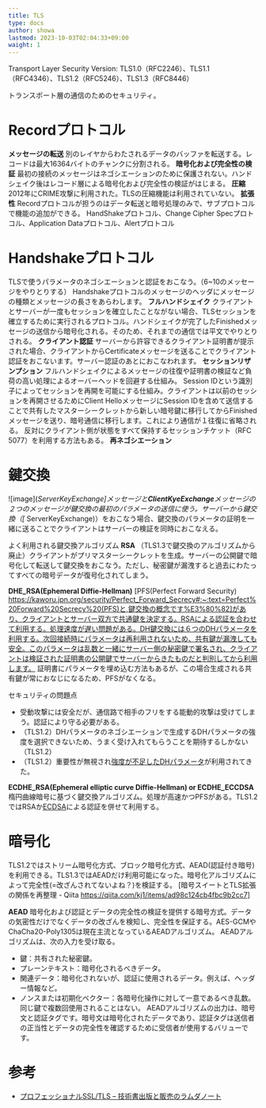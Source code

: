 ```yaml
---
title: TLS
type: docs
author: showa
lastmod: 2023-10-03T02:04:33+09:00
waight: 1
---
```


Transport Layer Security
Version: TLS1.0（RFC2246）、TLS1.1（RFC4346）、TLS1.2（RFC5246）、TLS1.3（RFC8446）

トランスポート層の通信のためのセキュリティ。

# Recordプロトコル

**メッセージの転送**
別のレイヤからわたされるデータのバッファを転送する。レコードは最大16364バイトのチャンクに分割される。
**暗号化および完全性の検証**
最初の接続のメッセージはネゴシエーションのために保護されない。ハンドシェイク後はレコード層による暗号化および完全性の検証がはじまる。
**圧縮**
2012年にCRIME攻撃に利用された。TLSの圧縮機能は利用されていない。
**拡張性**
Recordプロトコルが担うのはデータ転送と暗号処理のみで、サブプロトコルで機能の追加ができる。
HandShakeプロトコル、Change Cipher Specプロトコル、Application Dataプロトコル、Alertプロトコル

# Handshakeプロトコル

TLSで使うパラメータのネゴシエーションと認証をおこなう。（6~10のメッセージをやりとりする）
Handshakeプロトコルのメッセージのヘッダにメッセージの種類とメッセージの長さをあらわします。
**フルハンドシェイク**
クライアントとサーバーが一度もセッションを確立したことながない場合、TLSセッションを確立するために実行されるプロトコル。ハンドシェイクが完了したFinishedメッセージの送信から暗号化される。そのため、それまでの通信では平文でやりとりされる。
**クライアント認証**
サーバーから許容できるクライアント証明書が提示された場合、クライアントからCertificateメッセージを送ることでクライアント認証をおこないます。サーバー認証のあとにおこなわれます。
**セッションリザンプション**
フルハンドシェイクによるメッセージの往復や証明書の検証など負荷の高い処理によるオーバーヘッドを回避する仕組み。
Session IDという識別子によってセッションを再開を可能にする仕組み。クライアントは以前のセッションを再開させるためにClient HelloメッセージにSession IDを含めて送信することで共有したマスターシークレットから新しい暗号鍵に移行してからFinishedメッセージを送り、暗号通信に移行します。これにより通信が１往復に省略される。
反対にクライアント側が状態をすべて保持するセッションチケット（RFC 5077）を利用する方法もある。
**再ネゴシエーション**

# 鍵交換

![image](*ServerKeyExchange]メッセージと**ClientKyeExchange**メッセージの２つのメッセージが鍵交換の最初のパラメータの送信に使う。サーバーから鍵交換（[* ServerKeyExchange)）をおこなう場合、鍵交換のパラメータの証明を一緒に送ることでクライアントはサーバーの検証を同時におこなえる。

よく利用される鍵交換アルゴリズム
**RSA**
（TLS1.3で鍵交換のアルゴリズムから廃止）クライアントがプリマスターシークレットを生成。サーバーの公開鍵で暗号化して転送して鍵交換をおこなう。ただし、秘密鍵が漏洩すると過去にわたってすべての暗号データが復号化されてしまう。

**DHE_RSA(Ephemeral Diffie-Hellman)**
[PFS(Perfect Forward Security) https://kaworu.jpn.org/security/Perfect_Forward_Secrecy#:~:text=Perfect%20Forward%20Secrecy%20(PFS)と,鍵交換の概念です%E3%80%82]があり、クライアントとサーバー双方で共通鍵を決定する。RSAによる認証を合わせて利用する。処理速度が遅い問題がある。DH鍵交換には６つのDHパラメータを利用する。次回接続時にパラメータは再利用されないため、共有鍵が漏洩しても安全。このパラメータは乱数と一緒にサーバー側の秘密鍵で署名され、クライアントは検証された証明書の公開鍵でサーバーからきたものだと判別してから利用します。
証明書にパラメータを埋め込む方法もあるが、この場合生成される共有鍵が常におなじになるため、PFSがなくなる。

セキュリティの問題点

- 受動攻撃には安全だが、通信路で相手のフリをする能動的攻撃は受けてしまう。認証により守る必要がある。
- （TLS1.2）DHパラメータのネゴシエーションで生成するDHパラメータの強度を選択できないため、うまく受け入れてもらうことを期待するしかない（TLS1.2）
- （TLS1.2）重要性が無視され[強度が不足したDHパラメータ](https://qiita.com/n-i-e/items/fac121aa5b2a3d16a632)が利用されてきた。

**ECDHE_RSA(Ephemeral elliptic curve Diffie-Hellman) or ECDHE_ECCDSA**
楕円曲線暗号に基づく鍵交換アルゴリズム。処理が高速かつPFSがある。TLS1.2ではRSAか[ECDSA](https://www.jipdec.or.jp/project/research/why-e-signature/public-key-cryptography.html#:~:text=ECDSAとは%E3%80%81楕円曲線,な計算になります%E3%80%82)による認証を併せて利用する。

# 暗号化

TLS1.2ではストリーム暗号化方式、ブロック暗号化方式、AEAD(認証付き暗号)を利用できる。TLS1.3ではAEADだけ利用可能になった。暗号化アルゴリズムによって完全性(=改ざんされてないよね？)を検証する。
[暗号スイートとTLS拡張の関係を再整理 - Qiita https://qiita.com/kj1/items/ad98c124cb4fbc9b2cc7]

**AEAD**
暗号化および認証とデータの完全性の検証を提供する暗号方式。データの気密性だけでなくデータの改ざんを検知し、完全性を保証する。AES-GCMやChaCha20-Poly1305は現在主流となっているAEADアルゴリズム。
AEADアルゴリズムは、次の入力を受け取る。

- 鍵：共有された秘密鍵。
- プレーンテキスト：暗号化されるべきデータ。
- 関連データ：暗号化されないが、認証に使用されるデータ。例えば、ヘッダー情報など。
- ノンスまたは初期化ベクター：各暗号化操作に対して一意であるべき乱数。同じ鍵で複数回使用されることはない。
AEADアルゴリズムの出力は、暗号文と認証タグです。暗号文は暗号化されたデータであり、認証タグは送信者の正当性とデータの完全性を確認するために受信者が使用するバリューです。

# 参考

- [プロフェッショナルSSL/TLS – 技術書出版と販売のラムダノート](https://www.lambdanote.com/products/tls)
